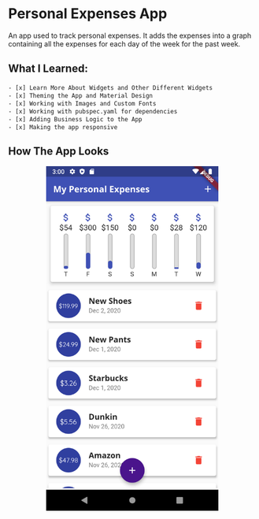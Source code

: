 # Personal Expenses App

An app used to track personal expenses. It adds the expenses into a graph containing all the expenses for each day of the week for the past week.

## What I Learned:
	- [x] Learn More About Widgets and Other Different Widgets
	- [x] Theming the App and Material Design
	- [x] Working with Images and Custom Fonts
	- [x] Working with pubspec.yaml for dependencies
	- [x] Adding Business Logic to the App
	- [x] Making the app responsive

## How The App Looks
<p align="center">
  <img src="https://github.com/bolagadalla/Personal_Expenses_App/blob/main/assets/images/Screenshot_1606896010.png?raw=true" width="350" title="App Screenshot">
</p>